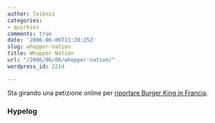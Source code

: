 ```yaml
---
author: leibniz
categories:
- quirkies
comments: true
date: '2006-06-06T11:20:25Z'
slug: whopper-nation
title: Whopper Nation
url: "/2006/06/06/whopper-nation/"
wordpress_id: 2214

---
```

Sta girando una petizione online per [riportare Burger King in Francia](http://www.hypelog.net/burgerkingfrance/default.asp).


### Hypelog
